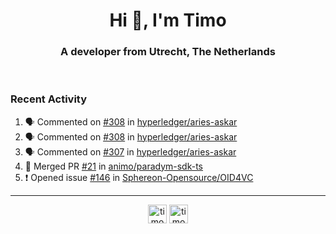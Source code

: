 <h1 align="center">Hi 👋, I'm Timo</h1>
<h3 align="center">A developer from Utrecht, The Netherlands</h3>
<br/>
<!-- https://github.com/rahuldkjain/github-profile-readme-generator --!>

<!--  <p align="left"><img src="https://github-readme-stats.vercel.app/api?username=timoglastra&show_icons=true&count_private=true&" alt="timoglastra" /></p> --!>

<!--
Github language stats
<p align="left"><img src="https://github-readme-stats.vercel.app/api/top-langs/?username=timoglastra&layout=compact" alt="timoglastra" /><p>
-->

<!-- Codestats language stats -->
<!-- <p align="left"><img src="https://codestats-readme.vercel.app/api/top-langs/?username=timoglastra&layout=compact&language_count=12" alt="timoglastra" /><p>    --!>
  
<h3>Recent Activity</h3>

<!--START_SECTION:activity-->
1. 🗣 Commented on [#308](https://github.com/hyperledger/aries-askar/pull/308#issuecomment-2334287863) in [hyperledger/aries-askar](https://github.com/hyperledger/aries-askar)
2. 🗣 Commented on [#308](https://github.com/hyperledger/aries-askar/pull/308#issuecomment-2334087794) in [hyperledger/aries-askar](https://github.com/hyperledger/aries-askar)
3. 🗣 Commented on [#307](https://github.com/hyperledger/aries-askar/issues/307#issuecomment-2334087547) in [hyperledger/aries-askar](https://github.com/hyperledger/aries-askar)
4. 🎉 Merged PR [#21](https://github.com/animo/paradym-sdk-ts/pull/21) in [animo/paradym-sdk-ts](https://github.com/animo/paradym-sdk-ts)
5. ❗ Opened issue [#146](https://github.com/Sphereon-Opensource/OID4VC/issues/146) in [Sphereon-Opensource/OID4VC](https://github.com/Sphereon-Opensource/OID4VC)
<!--END_SECTION:activity-->

---

<p align="center">
<a href="https://twitter.com/timoglastra" target="blank"><img align="center" src="https://cdn.jsdelivr.net/npm/simple-icons@3.0.1/icons/twitter.svg" alt="timoglastra" height="30" width="30" /></a>
<a href="https://linkedin.com/in/timoglastra" target="blank"><img align="center" src="https://cdn.jsdelivr.net/npm/simple-icons@3.0.1/icons/linkedin.svg" alt="timoglastra" height="30" width="30" /></a>
</p>



